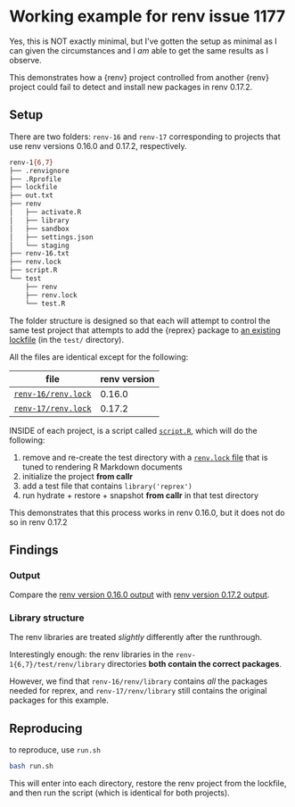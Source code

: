 # Working example for renv issue 1177

Yes, this is NOT exactly minimal, but I've gotten the setup as minimal as I can
given the circumstances and I _am_ able to get the same results as I observe.

This demonstrates how a {renv} project controlled from another {renv} project
could fail to detect and install new packages in renv 0.17.2. 

## Setup

There are two folders: `renv-16` and `renv-17` corresponding to projects that
use renv versions 0.16.0 and 0.17.2, respectively. 

```sh
renv-1{6,7}
├── .renvignore
├── .Rprofile
├── lockfile
├── out.txt
├── renv
│   ├── activate.R
│   ├── library
│   ├── sandbox
│   ├── settings.json
│   └── staging
├── renv-16.txt
├── renv.lock
├── script.R
└── test
    ├── renv
    ├── renv.lock
    └── test.R
```

The folder structure is designed so that each will attempt to control the same
test project that attempts to add the {reprex} package to [an existing
lockfile](https://raw.githubusercontent.com/carpentries/workbench-template-rmd/f6ea6bca196ecd127d4e550afa6e940513419d1c/renv/profiles/lesson-requirements/renv.lock)
(in the `test/` directory).

All the files are identical except for the following:

| file | renv version |
|------|--------------|
| [`renv-16/renv.lock`](renv-16/renv.lock) | 0.16.0 |
| [`renv-17/renv.lock`](renv-17/renv.lock) | 0.17.2 |


INSIDE of each project, is a script called [`script.R`](renv-16/script.R), which
will do the following:

1. remove and re-create the test directory with a [`renv.lock` file](https://raw.githubusercontent.com/carpentries/workbench-template-rmd/f6ea6bca196ecd127d4e550afa6e940513419d1c/renv/profiles/lesson-requirements/renv.lock) that is tuned to rendering R Markdown documents
2. initialize the project **from callr**
3. add a test file that contains `library('reprex')`
4. run hydrate + restore + snapshot **from callr** in that test directory

This demonstrates that this process works in renv 0.16.0, but it does not do
so in renv 0.17.2

## Findings

### Output

Compare the [renv version 0.16.0 output](renv-16/out.txt) with 
[renv version 0.17.2 output](renv-17/out.txt).

### Library structure

The renv libraries are treated _slightly_ differently after the runthrough.

Interestingly enough: the renv libraries in the `renv-1{6,7}/test/renv/library`
directories **both contain the correct packages**.


However, we find that `renv-16/renv/library` contains _all_ the packages needed
for reprex, and `renv-17/renv/library` still contains the original packages for
this example. 

## Reproducing

to reproduce, use `run.sh`

```bash
bash run.sh
```

This will enter into each directory, restore the renv project from the lockfile,
and then run the script (which is identical for both projects). 
